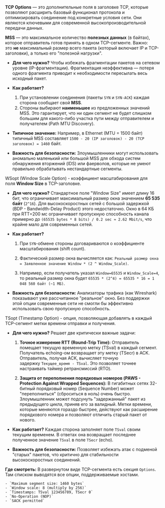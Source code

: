**TCP Options** — это дополнительные поля в заголовке TCP, которые позволяют расширить базовый функционал протокола и оптимизировать соединение под конкретные условия сети. Они являются ключевыми для современной высокопроизводительной передачи данных.

**MSS** — это максимальное количество **полезных данных** (в байтах), которое отправитель готов принять в одном TCP-сегменте. Важно: это **не** максимальный размер всего пакета (который включает IP и TCP-заголовки), а только его "полезной нагрузки".
    
- **Для чего нужно?** Чтобы избежать фрагментации пакетов на сетевом уровне (IP-фрагментации). Фрагментация неэффективна — потеря одного фрагмента приводит к необходимости пересылать весь исходный пакет.
    
- **Как работает?**
    
    1. При установлении соединения (пакеты `SYN` и `SYN-ACK`) каждая сторона сообщает свой **MSS**.
    2. Стороны выбирают **наименьшее** из предложенных значений MSS. Это гарантирует, что ни один сегмент не будет слишком большим для какого-либо участка пути между отправителем и получателем (Path MTU Discovery).
        
- **Типичное значение:** Например, в Ethernet (MTU = 1500 байт) типичный MSS составляет `1500 - 20 (IP заголовок) - 20 (TCP заголовок) = 1460` байт.
    
- **Важность для безопасности:** Злоумышленники могут использовать аномально маленький или большой MSS для обхода систем обнаружения вторжений (IDS) или фаерволов, которые не умеют правильно обрабатывать нестандартные сегменты.

 WSopt (Window Scale Option) - коэффициент масштабирования для поля **Window Size** в TCP-заголовке.
    
- **Для чего нужно?** Стандартное поле "Window Size" имеет длину 16 бит, что ограничивает максимальный размер окна значением **65 535 байт** (`2^16`). Для высокоскоростных сетей с большой задержкой (BDP - Bandwidth-Delay Product) этого недостаточно. Окно в 64 КБ при RTT=200 мс ограничивает пропускную способность канала примерно до `(65535 bytes * 8 bits) / 0.2 sec ≈ 2.62 Mbit/s`, что крайне мало для современных сетей.
    
- **Как работает?**
    
    1. При `SYN`-обмене стороны договариваются о коэффициенте масштабирования (shift count).
        
    2. Фактический размер окна вычисляется как: `Реальный размер окна = Заявленное значение Window * (2 ^ Window_Scale)`.
        
    3. Например, если получатель указал `Window=65535` и `Window_Scale=4`, то реальный размер окна будет `65535 * (2^4) = 65535 * 16 = 1 048 560 байт (~1 МБ)`.
        
- **Важность для безопасности:** Анализаторы трафика (как Wireshark) показывают уже рассчитанное "реальное" окно. Без поддержки этой опции современные сети не смогли бы эффективно использовать свою пропускную способность.

TSopt (Timestamp Option) - опция, позволяющая добавлять в каждый TCP-сегмент метки времени отправки и получения.
    
- **Для чего нужно?** Решает две критически важные задачи:
    
    1. **Точное измерение RTT (Round-Trip Time):** Отправитель помещает текущую временную метку (TSval) в каждый сегмент. Получатель echoing-ом возвращает эту метку (TSecr) в ACK. Отправитель, получая ACK, вычисляет точную задержку `Текущее_время - TSval`. Это позволяет точнее настраивать таймер ретрансмиссий (RTO).
        
    2. **Защита от переполнения порядковых номеров (PAWS - Protection Against Wrapped Sequences):** В гигабитных сетях 32-битный порядковый номер (Sequence Number) может "переполниться" (сброситься в ноль) очень быстро. Злоумышленник может подсунуть "задержанный" пакет из предыдущего цикла, приняв его за валидный. Метки времени, которые меняются гораздо быстрее, действуют как расширение порядкового номера и позволяют отличить старый пакет от нового.
        
- **Как работает?** Каждая сторона заполняет поле `TSval` своим текущим временем. В ответах она возвращает последнее полученное значение `TSval` в поле `TSecr` (echo).
    
- **Важность для безопасности:** Позволяет избежать атак с подменой "старых" пакетов, что критично для стабильности высокоскоростных соединений.

 **Где смотреть:** В развернутом виде TCP-сегмента есть секция `Options`. Там списком выводятся все опции, поддерживаемые хостами.
    
    - `Maximum segment size: 1460 bytes`
    - `Window scale: 8 (multiply by 256)`
    - `Timestamps: TSval 123456789, TSecr 0`
    - `No-Operation (NOP)`
    - `SACK permitted`